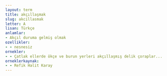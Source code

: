 ```yaml
---
layout: term
title: akçıllaşmak
slug: akcillasmak
letter: A
lisan: Türkçe
anlamlar:
- Akçıl duruma gelmiş olmak
ozellikler:
- - nesnesiz
ornekler:
- - Çatlak ellerde ökçe ve burun yerleri akçıllaşmış delik çoraplar...
orneklerkaynak:
- - Refik Halit Karay
---
```

